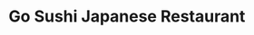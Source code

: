---
layout: place
title: "Go Sushi Japanese Restaurant"
permalink: /california/pacifica/go-sushi-japanese-restaurant.html
stateAbbr: CA
stateName: California
cityName: Pacifica
seo:
  name: "Go Sushi Japanese Restaurant"
  type: Restaurant
  links: https://gosushitogo.com/
description: "Relaxed place with paper lanterns highlighting an extensive Japanese menu plus wine, sake & beer. Go Sushi Japanese Restaurant serves delicious sushi in Pacifica, California. Try fresh Japanese dishes for a great dining experience. Available for takeout, delivery, lunch, and dinner."
place_id: ChIJs0YDOlR6j4ARHBVhsh5QdsI
photos:
  - name: >-
      places/ChIJs0YDOlR6j4ARHBVhsh5QdsI/photos/AeeoHcKOUtjbv2fFme-04_nWsEEKEZzT0bWmg2docabJLFKL3idUZfk22n4HwepToP716VrMTMBFK1hipfZFhNCca1Vee4XDzrpNNYcXYVqkDRvnF_hYL-FY56I1gW6VhrekGLRsFY2-ALO5H7JuRX3fgdL6wWo7oPqWFScjDzaT0ckhwXMHDr4-ZIpbx7UPwvt3yPoUo51_mBSAbySaBwKbzHVKLeoxD3wiIe0dBxmNCRotoUBb-VfNzOGyI7H5EGg65eR00ThSmP7c4A-2X6qMtu-yrRCf1vVJ64iilYu7fB-x_JQ-fKE8EKM-bhDz_Zh1RsKew6vDEdYrBsIoBc-EXAh8cvBHCGIxaC3h1orXjtlGBK9PlEgmb_hdEI4sbA9fwXJKq9cc5OghG73RzQuKguuX6HRtLtcQKrIML-87y7QG83A
    widthPx: 3024
    heightPx: 4032
    authorAttributions:
      - displayName: Maxence Derreumaux
        uri: https://maps.google.com/maps/contrib/112310245708343035869
        photoUri: >-
          https://lh3.googleusercontent.com/a-/ALV-UjXviU3WqZig5xA-7yOJWljPsuPRXclm0x1-KkyTdsGxfRGbUf7UrQ=s100-p-k-no-mo
    flagContentUri: >-
      https://www.google.com/local/imagery/report/?cb_client=maps_api_places.places_api&image_key=!1e10!2sCIHM0ogKEICAgICpwZjmvQE&hl=en-US
    googleMapsUri: >-
      https://www.google.com/maps/place//data=!3m4!1e2!3m2!1sCIHM0ogKEICAgICpwZjmvQE!2e10!4m2!3m1!1s0x808f7a543a0346b3:0xc276501eb261151c
  - name: >-
      places/ChIJs0YDOlR6j4ARHBVhsh5QdsI/photos/AeeoHcK6eBH94XWdxBguskNTrcCS3J7Y95-2FLAHN9RIf9pVqAG9DcL3fov3WbpwibAvdcxZgaO7_dAZp6GaQccGzdy5D_sO_R5vxXqSjwo5DH6QGEcGIMxofcWo8dzpBXA_dPWOfJCvHPHyfe6CnRlAfMfC-j4yw1PsKzmneasHUXIKnDIp950q-9dSYgrqmXHVt7Nnd5UmoAlReaVrpLlRg6OVbAscjjSBkOeFC2rpmpZXjeOjM3TpH0eJfk4u2awquCgldDr-9PA3k9EbDcWo1NmDXdrUBSbtkNXVboaqzD4vCFbMUYHuC4-odF_36NuwaIJCzYToISS85gOta1pU9dgBKdXeuDxEGu2FAaIruml98ldFnDT0xIk5yXfxmGGf8sHLjHxSkpfjndiTiN_8oxbqgpLTypnJXGE_3JawbaiApe8I
    widthPx: 4032
    heightPx: 1969
    authorAttributions:
      - displayName: Arty Larpnampha
        uri: https://maps.google.com/maps/contrib/110557828288569645344
        photoUri: >-
          https://lh3.googleusercontent.com/a-/ALV-UjUzH6SBdpVbp6RhYPWSJsTKaVxUnf-IFkyGwtZkodOlQXmnvQhw=s100-p-k-no-mo
    flagContentUri: >-
      https://www.google.com/local/imagery/report/?cb_client=maps_api_places.places_api&image_key=!1e10!2sCIHM0ogKEICAgICJkOyOvQE&hl=en-US
    googleMapsUri: >-
      https://www.google.com/maps/place//data=!3m4!1e2!3m2!1sCIHM0ogKEICAgICJkOyOvQE!2e10!4m2!3m1!1s0x808f7a543a0346b3:0xc276501eb261151c
  - name: >-
      places/ChIJs0YDOlR6j4ARHBVhsh5QdsI/photos/AeeoHcJDUW7HKlu6moz1EOeN-rPK15dSykl_EE3aDNMCQYUfju0UklZbGLguha2Mg7UT5-AOrlh4ez-ygHQgr3roHvzyZwi53d9ig210Yl7uCANRM_1Ih28g-Dpx5lZ_QHp8wn8q30wyTIWW8pjJBoOSWfZulZ7_N1_qoqmBG4oE2jmRhVZP6W8fO7m9evUW9aUxIdK0W_Dt9F2a49rG_YbIkT-_p7qUrXUP-ZkJD8TUPQlEOJleGUkSBnIl4xEWNNz1ZNJ6MtjlvqsunM8HemRa6WeslCI-DFPSNe90lZhK-VLthKtQoQ6b95g-cz03_0UzAUaMLuRNLHUDKRVuKmJf-W5v58IqNUJvStiDMwF9T3bYn0a5QDpjSrlz52hGVu-Y8JhYPAG0i-JAbW2y6zdQdap9zf4fzuA5ZgWqs97pGCA9WQ
    widthPx: 4032
    heightPx: 3024
    authorAttributions:
      - displayName: Arty Larpnampha
        uri: https://maps.google.com/maps/contrib/110557828288569645344
        photoUri: >-
          https://lh3.googleusercontent.com/a-/ALV-UjUzH6SBdpVbp6RhYPWSJsTKaVxUnf-IFkyGwtZkodOlQXmnvQhw=s100-p-k-no-mo
    flagContentUri: >-
      https://www.google.com/local/imagery/report/?cb_client=maps_api_places.places_api&image_key=!1e10!2sCIHM0ogKEICAgICJkOyWZA&hl=en-US
    googleMapsUri: >-
      https://www.google.com/maps/place//data=!3m4!1e2!3m2!1sCIHM0ogKEICAgICJkOyWZA!2e10!4m2!3m1!1s0x808f7a543a0346b3:0xc276501eb261151c
  - name: >-
      places/ChIJs0YDOlR6j4ARHBVhsh5QdsI/photos/AeeoHcLORuIrINWwjl6yLXP7JDIUkpdUrCinoY4twszYBKc6AxgJdIe7gniYXuo6UcALr3CdP01DYXj6Ia8xb2M0Ku70gjTCHDRel6VNpJ-4JlBkdkc0amIpWOUEzdsxL-YAd1C_dAKEY40li-s7xQimCs1o2Bd-suXEZJcbpZQjHCqQiULjk6_eBWhEtnR-9epk_mcdHMdPYtniKhl_75TJVN4TYsMwv-Cy_Id3ujbvU8Tix8mz96qDAeiqAnXEEMfWsBG1Di5DM44v3BCBLXaXTtgeweQKHNsEXSlichwpurSq11aCjCjT4KkcshPhQ9RgfHM4fgrqE7RcdtHd0HGqohOKWN1hyHMpK6kQsRtYsE8Yr_4Zuobz_Cl3gejzRN7wYWI6-OCrEaxqsMQORF-wVOFyp5yje8lw_rg7BEE
    widthPx: 4032
    heightPx: 2268
    authorAttributions:
      - displayName: Terry Chan
        uri: https://maps.google.com/maps/contrib/101671051432705826160
        photoUri: >-
          https://lh3.googleusercontent.com/a-/ALV-UjX_qdR33xzoL25HO9Gs7BbRfyOshb-qvO3vlkrayDJcUITDz78dHg=s100-p-k-no-mo
    flagContentUri: >-
      https://www.google.com/local/imagery/report/?cb_client=maps_api_places.places_api&image_key=!1e10!2sCIHM0ogKEICAgICP1uhX&hl=en-US
    googleMapsUri: >-
      https://www.google.com/maps/place//data=!3m4!1e2!3m2!1sCIHM0ogKEICAgICP1uhX!2e10!4m2!3m1!1s0x808f7a543a0346b3:0xc276501eb261151c
  - name: >-
      places/ChIJs0YDOlR6j4ARHBVhsh5QdsI/photos/AeeoHcK6ObnfY8A6SC7cIc3jIxkNPRtE0zx_j2yarmQ1OfE6rk97V4loVhEk44e41IwCWZpLUwVDOIRyIaGd44MlOgN7WXLBy8XtXN1n9gpw6AVp2qwJmR-QN_OMui-jbtZ0e4ueOhQMvFaLUzvEIPcyKRQCzy9DxjFpZ9oB9iMYMtpYnyFkIEdJpIJMGDfCVOxkaIiQJ_9XUHHj06-VLeBjRr7XeuseYymLGiFKiBbFp98QBdsXbdyrU9xFnWCCUk3IqSHudy6F64BxKSikNzkKe14BF3ak3wPeI_OZ1lLDgd2XOmdhfD5c2D_SzNI1vkYsDrZNKDblB9y5VgTnOStnLelnQ5-Y-ycQwkyJucCr2nc0DniHIZJJeJN9R_j8vGK193gc5VzbRr81SqrZMIoPgsa4KYBbNidRKRWPCaZZZHV1qA
    widthPx: 4032
    heightPx: 3024
    authorAttributions:
      - displayName: Kenneth Yeung
        uri: https://maps.google.com/maps/contrib/104764777974560927692
        photoUri: >-
          https://lh3.googleusercontent.com/a/ACg8ocJVLl94Klec3E6rAeBUWjMRkCE7Puf-Lb-JwX0CQlT8qW1sAQ=s100-p-k-no-mo
    flagContentUri: >-
      https://www.google.com/local/imagery/report/?cb_client=maps_api_places.places_api&image_key=!1e10!2sCIHM0ogKEICAgID5hrSCHw&hl=en-US
    googleMapsUri: >-
      https://www.google.com/maps/place//data=!3m4!1e2!3m2!1sCIHM0ogKEICAgID5hrSCHw!2e10!4m2!3m1!1s0x808f7a543a0346b3:0xc276501eb261151c
  - name: >-
      places/ChIJs0YDOlR6j4ARHBVhsh5QdsI/photos/AeeoHcKTPktDP3wxyKlgVD9V6UsPDHzLJ9bI2Q1q28MXr74Tyu3i7qGQc5tWhFbZ2ReCiEFziX0imppeAJcRbtrsQ7JAKqswK_dWOj6okLx0o1F2jmt6zsevZWyz3UHKFhhD7uKAC1iKt4exWn_AMnBPz5IeDDlMkYJlQuNS_qGepHX8_eSFlnSR9vTAjJiuYxpbvWKUC0SYMQfdORVJ2sQBSO_mzv46VUKVxTspvRpLftQCDLPr4cKlhfWjDzf9U_EOcJ4UNQS_q7E0iksRGPOkY3ohuPXTlX3SCtyqy5NoKrvaQ-SJVRcR7QfU7K_rLsUkotzmLgETb--_H4bo0uCmiSroXq5uTR1QQRRwZwfxkNUDZPOqynOui1Wq3PXDvKZlmp4JZ_EhKhmC8grUY3GbMGe1Lfg4zzWJvNQErjFCYsVotZ5L
    widthPx: 3024
    heightPx: 4032
    authorAttributions:
      - displayName: Billy Lee
        uri: https://maps.google.com/maps/contrib/110784229763354193265
        photoUri: >-
          https://lh3.googleusercontent.com/a-/ALV-UjVg69HZDDXtPkIJlDNg1iHaQv8EElUzbimPvUPVRAtMbHFa0nQ=s100-p-k-no-mo
    flagContentUri: >-
      https://www.google.com/local/imagery/report/?cb_client=maps_api_places.places_api&image_key=!1e10!2sCIHM0ogKEICAgIDp1YHn-wE&hl=en-US
    googleMapsUri: >-
      https://www.google.com/maps/place//data=!3m4!1e2!3m2!1sCIHM0ogKEICAgIDp1YHn-wE!2e10!4m2!3m1!1s0x808f7a543a0346b3:0xc276501eb261151c
  - name: >-
      places/ChIJs0YDOlR6j4ARHBVhsh5QdsI/photos/AeeoHcJVVDb273nal-unzYwPWTGBzFuglz0fvPJrFlRBDCbK_nWXfA_qLhCfWJSrVt1phaNpbgCqY0tI4U_63pTZjxq--Ub7RALCOvu8F8wrpstntKHZkEsSiKttoghPNo-1Z0gg86LP63kK5MbGQgKqwFGOQ48doFRqlSfWeTOn6QfcZTDXWIMk_05xkwORKjXhV9yXK2WOYWBQbpjzBvAWxGvnjKtmvxcRqCDbuqI6S1wI69Lf7ZtAclToVUpnSSVTviUYKV-Zfy1HykUJxwap9Y4jvOg_4J4A4ApQ089qKNoB5uFZH1UM9KaA8asulAdu-5qiwZOlacjqNjKXfdgYlRDdaoOC-Z4APN2LAn-xse8LzO80Atis82unbnjDa82dm94_Zg1L1kSsC9JDnBSHRleyYROX6aMleFn2dnIhx1K_xA
    widthPx: 3000
    heightPx: 4000
    authorAttributions:
      - displayName: Yer Vang
        uri: https://maps.google.com/maps/contrib/103465827794123694361
        photoUri: >-
          https://lh3.googleusercontent.com/a-/ALV-UjX6zetARfr8j8Ik_mqN4O6r44ElOPwuqy5LTYyc0MpwW0D-S4LL=s100-p-k-no-mo
    flagContentUri: >-
      https://www.google.com/local/imagery/report/?cb_client=maps_api_places.places_api&image_key=!1e10!2sCIHM0ogKEICAgIDBwIyqBQ&hl=en-US
    googleMapsUri: >-
      https://www.google.com/maps/place//data=!3m4!1e2!3m2!1sCIHM0ogKEICAgIDBwIyqBQ!2e10!4m2!3m1!1s0x808f7a543a0346b3:0xc276501eb261151c
  - name: >-
      places/ChIJs0YDOlR6j4ARHBVhsh5QdsI/photos/AeeoHcKT2FUCpYUPrEGI1_iY1TCv4zSWNHK57xDFdVsDcUneFmK9btzFtTTgMtk76BWW4sMclh9qRhNNODry6aqBCTAXAfDZrcGrUahTx-7Rf7VFuMi7XvUAGP7JLPDAKPmODnbPcC6mwOCYCQqCfBUg88zCD9sfO2izNtcOTC2-EDaudzh9vAG50jRF45-RyeperXqoX6RYDONXP5JSvlZ8pA_AAyxOSSXI239_bX4m1z3-MhOiEDuW-cOXYdiyjuWMQJTa28aIE1E-VfwJYoH5cjjLgbKtfHrri_3yYHPguSvJUE7dK3sayP2QhTxRwUc9ETomBAsHsQabKlgIynEyIFu3RFSWFN7YtKGZTTfWtB5-lrMTkBi4IPCngegziFhSsyuMoV2wVOCWTWHnNYiPEu8EOCBvcvcv4nDgg9PCY8kx7A
    widthPx: 4032
    heightPx: 3024
    authorAttributions:
      - displayName: Jason Lloyd
        uri: https://maps.google.com/maps/contrib/101090975253650498502
        photoUri: >-
          https://lh3.googleusercontent.com/a/ACg8ocKCX-GP6QYZ6UQ-tDg7APGcdKAR2Y0voSSh9E9nzehpbxU-tQ=s100-p-k-no-mo
    flagContentUri: >-
      https://www.google.com/local/imagery/report/?cb_client=maps_api_places.places_api&image_key=!1e10!2sCIHM0ogKEICAgICJn4XYew&hl=en-US
    googleMapsUri: >-
      https://www.google.com/maps/place//data=!3m4!1e2!3m2!1sCIHM0ogKEICAgICJn4XYew!2e10!4m2!3m1!1s0x808f7a543a0346b3:0xc276501eb261151c
  - name: >-
      places/ChIJs0YDOlR6j4ARHBVhsh5QdsI/photos/AeeoHcKSEhyqyus_9XdrgzuHIXYs6pYrr3j3DurcLPW1TY5y2ZZ8K3ZvnSzbEkh61dCTdVyyIsV0bT8Jm1GXk0qDt4vX1owbcKgcb3rgPahMwOqfCjldGP_eJf-3crhkKjVCnpQYOQDKdLnxRrY2V_AR-RjVSQ1hkb_DgXp8v1WoLK3v83oykqtUDoCsYJFILKlzTveT8Q2fQJsvwQqF16VeQN6TxwL_rbhPX3Sp6gKfz_k7SpOBwHwkgOMmU1PqJV3PqjkfSzd85CTI3nYq6d0tbBa5awoOBsgHgQybn6ek4Z5ZRzxf5g5Rvvb8UZaYVjV6Ei9_nr7UW7bKCuVFqBZd0HPEKy4HZNoyIrlNzdHl9SEGYz1U1Lvr9NSdyooVt7K8surQXS8aC5QQIb0XsjmBUCQvxKptv3kXEhU2WEaH2dpGvusu
    widthPx: 2992
    heightPx: 2992
    authorAttributions:
      - displayName: Jorge IsDope Serrato
        uri: https://maps.google.com/maps/contrib/114738339627757279433
        photoUri: >-
          https://lh3.googleusercontent.com/a-/ALV-UjXdXyccDQ8-GAJpBbzNrDBcuSko0kL_Y8t2XqHZVYyZLPhXfnfe=s100-p-k-no-mo
    flagContentUri: >-
      https://www.google.com/local/imagery/report/?cb_client=maps_api_places.places_api&image_key=!1e10!2sCIHM0ogKEICAgIDRiYjW1AE&hl=en-US
    googleMapsUri: >-
      https://www.google.com/maps/place//data=!3m4!1e2!3m2!1sCIHM0ogKEICAgIDRiYjW1AE!2e10!4m2!3m1!1s0x808f7a543a0346b3:0xc276501eb261151c
  - name: >-
      places/ChIJs0YDOlR6j4ARHBVhsh5QdsI/photos/AeeoHcJvfED_VxlwPpeCGLWxG3kb5GZ5z9LtfF9HG-mHeCO1SWPdQ2MQJ7W8CUSxP4rrmconYGw9lnSO0FcCJnJDrRa9mxrlkVYqpndFjQfLX8TMkLriNtqZcb757EvXabBmJIoiN6jWHnSIyIFK1CGb3viH1D4hGqxoTJRhTZ_PWYtonD1GtaEcqRhDA204sriJTpvAMcMKzhevUgn58SCr7UsLDN6CM13DtPyRAzM8AWEZPKJCf4Aldyho5-Z8MUtvVORMYJ0mv32Y_IdVAOaMb6zTNAoiQuqAHMftKwUVY7H77ZVBOWvxu7HuxWCGFnDbPUfN3R4jPhoRbKkjUWgfHEJlNHdsC9ABADv1cF97VwriwA_JIMCP_ZfBOSOto-SMnoGssfLpt0jrIaC1swKyAztlAbsj6fp31PIbK_encWIn2sMZ
    widthPx: 3120
    heightPx: 4160
    authorAttributions:
      - displayName: Veronica Jaynes
        uri: https://maps.google.com/maps/contrib/103531233600969307610
        photoUri: >-
          https://lh3.googleusercontent.com/a-/ALV-UjVkZS5rku2DpJ5viy-iNbIW5qF_1grPSEKPGCISQxNT6hkL54cZUQ=s100-p-k-no-mo
    flagContentUri: >-
      https://www.google.com/local/imagery/report/?cb_client=maps_api_places.places_api&image_key=!1e10!2sCIHM0ogKEICAgIDE0rmp7QE&hl=en-US
    googleMapsUri: >-
      https://www.google.com/maps/place//data=!3m4!1e2!3m2!1sCIHM0ogKEICAgIDE0rmp7QE!2e10!4m2!3m1!1s0x808f7a543a0346b3:0xc276501eb261151c
address: 190 Eureka Dr, Pacifica, CA 94044, USA
street: 190 Eureka Dr
city: Pacifica
state: CA
zip: '94044'
country: USA
neighborhood: Sharp Park
latitude: '37.633205'
longitude: '-122.487984'
accessibility_options:
  wheelchairAccessibleParking: true
  wheelchairAccessibleEntrance: true
  wheelchairAccessibleRestroom: true
  wheelchairAccessibleSeating: true
business_status: OPERATIONAL
name: Go Sushi Japanese Restaurant
google_maps_links:
  directionsUri: >-
    https://www.google.com/maps/dir//''/data=!4m7!4m6!1m1!4e2!1m2!1m1!1s0x808f7a543a0346b3:0xc276501eb261151c!3e0
  placeUri: https://maps.google.com/?cid=14012475383381824796
  writeAReviewUri: >-
    https://www.google.com/maps/place//data=!4m3!3m2!1s0x808f7a543a0346b3:0xc276501eb261151c!12e1
  reviewsUri: >-
    https://www.google.com/maps/place//data=!4m4!3m3!1s0x808f7a543a0346b3:0xc276501eb261151c!9m1!1b1
  photosUri: >-
    https://www.google.com/maps/place//data=!4m3!3m2!1s0x808f7a543a0346b3:0xc276501eb261151c!10e5
primary_type: Japanese Restaurant
opening_hours:
  regular: null
  current: null
secondary_opening_hours:
  regular:
    weekdayDescriptions: null
    type: null
  current:
    weekdayDescriptions: null
    type: null
phone: (650) 738-9389
price_level: PRICE_LEVEL_MODERATE
price_range: $20 &ndash; $30
rating: '4.0'
rating_count: 257
website: https://gosushitogo.com/
reviews:
  - name: >-
      places/ChIJs0YDOlR6j4ARHBVhsh5QdsI/reviews/ChdDSUhNMG9nS0VJQ0FnSURCd0l5cTJRRRAB
    relativePublishTimeDescription: 2 years ago
    rating: 4
    text:
      text: >-
        Great sushi but poor services. There was only one server for the whole
        restaurant, and we had to ask to get our water refilled.. we spent over
        $250 on these foods, but honestly think we could have gotten better if
        we spent that much. The place is a little run down and hidden in the
        corner behind a gated door.
      languageCode: en
    originalText:
      text: >-
        Great sushi but poor services. There was only one server for the whole
        restaurant, and we had to ask to get our water refilled.. we spent over
        $250 on these foods, but honestly think we could have gotten better if
        we spent that much. The place is a little run down and hidden in the
        corner behind a gated door.
      languageCode: en
    authorAttribution:
      displayName: Yer Vang
      uri: https://www.google.com/maps/contrib/103465827794123694361/reviews
      photoUri: >-
        https://lh3.googleusercontent.com/a-/ALV-UjX6zetARfr8j8Ik_mqN4O6r44ElOPwuqy5LTYyc0MpwW0D-S4LL=s128-c0x00000000-cc-rp-mo-ba5
    publishTime: '2023-01-09T01:45:24.153606Z'
    flagContentUri: >-
      https://www.google.com/local/review/rap/report?postId=ChdDSUhNMG9nS0VJQ0FnSURCd0l5cTJRRRAB&d=17924085&t=1
    googleMapsUri: >-
      https://www.google.com/maps/reviews/data=!4m6!14m5!1m4!2m3!1sChdDSUhNMG9nS0VJQ0FnSURCd0l5cTJRRRAB!2m1!1s0x808f7a543a0346b3:0xc276501eb261151c
  - name: >-
      places/ChIJs0YDOlR6j4ARHBVhsh5QdsI/reviews/ChdDSUhNMG9nS0VJQ0FnTUNBMVo3YXhBRRAB
    relativePublishTimeDescription: 2 months ago
    rating: 3
    text:
      text: >-
        I went there for take out last week. Since I had arrived at the
        restaurant straight from the gym, I had no cash and I paid with my
        credit card.  I normally tip in cash in the glass jar near the counter.
        After I signed the receipt without leaving a tip since I intended on
        tipping with cash, I went into my coin purse and realized I didn’t bring
        cash with me. I figured I go there so often I would just leave a bigger
        tip next time. As I walked away, my son heard her call me a cheap lady.
        He turned to her and told her that wasn’t nice. Even though we enjoy the
        food, that experience alone makes me not want to return there. I thought
        the lady was rude and unprofessional.
      languageCode: en
    originalText:
      text: >-
        I went there for take out last week. Since I had arrived at the
        restaurant straight from the gym, I had no cash and I paid with my
        credit card.  I normally tip in cash in the glass jar near the counter.
        After I signed the receipt without leaving a tip since I intended on
        tipping with cash, I went into my coin purse and realized I didn’t bring
        cash with me. I figured I go there so often I would just leave a bigger
        tip next time. As I walked away, my son heard her call me a cheap lady.
        He turned to her and told her that wasn’t nice. Even though we enjoy the
        food, that experience alone makes me not want to return there. I thought
        the lady was rude and unprofessional.
      languageCode: en
    authorAttribution:
      displayName: L M
      uri: https://www.google.com/maps/contrib/114441762136490834450/reviews
      photoUri: >-
        https://lh3.googleusercontent.com/a/ACg8ocIJ09vacRNY9nGXOIDU4Yr7Uldf_NuGsYNhZVgHSvdBkSFRFA=s128-c0x00000000-cc-rp-mo
    publishTime: '2025-02-02T21:06:37.209123Z'
    flagContentUri: >-
      https://www.google.com/local/review/rap/report?postId=ChdDSUhNMG9nS0VJQ0FnTUNBMVo3YXhBRRAB&d=17924085&t=1
    googleMapsUri: >-
      https://www.google.com/maps/reviews/data=!4m6!14m5!1m4!2m3!1sChdDSUhNMG9nS0VJQ0FnTUNBMVo3YXhBRRAB!2m1!1s0x808f7a543a0346b3:0xc276501eb261151c
  - name: >-
      places/ChIJs0YDOlR6j4ARHBVhsh5QdsI/reviews/ChdDSUhNMG9nS0VJQ0FnSURmczZiYWl3RRAB
    relativePublishTimeDescription: 3 months ago
    rating: 4
    text:
      text: >-
        We came here twice on our 5 day trip here and the service
        was…interesting both times but I don’t think it was personal lol. We
        took to go both times and seeing the interior I don’t think we missed
        out on much. The rolls were a generous portion for a good price
      languageCode: en
    originalText:
      text: >-
        We came here twice on our 5 day trip here and the service
        was…interesting both times but I don’t think it was personal lol. We
        took to go both times and seeing the interior I don’t think we missed
        out on much. The rolls were a generous portion for a good price
      languageCode: en
    authorAttribution:
      displayName: Siena pixley
      uri: https://www.google.com/maps/contrib/107339839884377481399/reviews
      photoUri: >-
        https://lh3.googleusercontent.com/a/ACg8ocLhbtAl0kAJBXUaE3JBSxIET9sbbEvmZqw75PW2pcoh9eg8kQ=s128-c0x00000000-cc-rp-mo-ba2
    publishTime: '2025-01-10T04:58:59.660531Z'
    flagContentUri: >-
      https://www.google.com/local/review/rap/report?postId=ChdDSUhNMG9nS0VJQ0FnSURmczZiYWl3RRAB&d=17924085&t=1
    googleMapsUri: >-
      https://www.google.com/maps/reviews/data=!4m6!14m5!1m4!2m3!1sChdDSUhNMG9nS0VJQ0FnSURmczZiYWl3RRAB!2m1!1s0x808f7a543a0346b3:0xc276501eb261151c
  - name: >-
      places/ChIJs0YDOlR6j4ARHBVhsh5QdsI/reviews/ChdDSUhNMG9nS0VJQ0FnSUNKbjRYWTJ3RRAB
    relativePublishTimeDescription: a year ago
    rating: 5
    text:
      text: >-
        Came in on Friday for a late lunch and they hit it out of the park!


        We had the Nigiri Special with an Unagi Hand roll. It was the best Unagi
        Hand roll I’ve ever had! It he fish was perfectly prepared and fresh as
        could be. I will return as much as I’m able.


        THANK YOU!!!
      languageCode: en
    originalText:
      text: >-
        Came in on Friday for a late lunch and they hit it out of the park!


        We had the Nigiri Special with an Unagi Hand roll. It was the best Unagi
        Hand roll I’ve ever had! It he fish was perfectly prepared and fresh as
        could be. I will return as much as I’m able.


        THANK YOU!!!
      languageCode: en
    authorAttribution:
      displayName: Jason Lloyd
      uri: https://www.google.com/maps/contrib/101090975253650498502/reviews
      photoUri: >-
        https://lh3.googleusercontent.com/a/ACg8ocKCX-GP6QYZ6UQ-tDg7APGcdKAR2Y0voSSh9E9nzehpbxU-tQ=s128-c0x00000000-cc-rp-mo
    publishTime: '2023-07-07T23:09:43.153916Z'
    flagContentUri: >-
      https://www.google.com/local/review/rap/report?postId=ChdDSUhNMG9nS0VJQ0FnSUNKbjRYWTJ3RRAB&d=17924085&t=1
    googleMapsUri: >-
      https://www.google.com/maps/reviews/data=!4m6!14m5!1m4!2m3!1sChdDSUhNMG9nS0VJQ0FnSUNKbjRYWTJ3RRAB!2m1!1s0x808f7a543a0346b3:0xc276501eb261151c
  - name: >-
      places/ChIJs0YDOlR6j4ARHBVhsh5QdsI/reviews/ChdDSUhNMG9nS0VJQ0FnSUMxMnRPbzFRRRAB
    relativePublishTimeDescription: a year ago
    rating: 4
    text:
      text: >-
        Found the restaurant accidentally when shopping next door at Oceana
        Market. Never noticed before that there is a Japanese restaurant as the
        entrance is somehow hidden. But then I spontaneously ate there and I
        must say: the food and the service people were both excellent. Just the
        interior was a little bit old fashioned. But that was for me not
        important as it was clean. I definitely will eat there again. Prize was
        alright.
      languageCode: en
    originalText:
      text: >-
        Found the restaurant accidentally when shopping next door at Oceana
        Market. Never noticed before that there is a Japanese restaurant as the
        entrance is somehow hidden. But then I spontaneously ate there and I
        must say: the food and the service people were both excellent. Just the
        interior was a little bit old fashioned. But that was for me not
        important as it was clean. I definitely will eat there again. Prize was
        alright.
      languageCode: en
    authorAttribution:
      displayName: Thomas Blaeschke
      uri: https://www.google.com/maps/contrib/108673858549914549584/reviews
      photoUri: >-
        https://lh3.googleusercontent.com/a-/ALV-UjWvZEDvztjXCjeUf0PZgUmktVnp0ONdbgyelpAhEcqOEhRgoT51=s128-c0x00000000-cc-rp-mo-ba4
    publishTime: '2023-12-28T05:44:55.873089Z'
    flagContentUri: >-
      https://www.google.com/local/review/rap/report?postId=ChdDSUhNMG9nS0VJQ0FnSUMxMnRPbzFRRRAB&d=17924085&t=1
    googleMapsUri: >-
      https://www.google.com/maps/reviews/data=!4m6!14m5!1m4!2m3!1sChdDSUhNMG9nS0VJQ0FnSUMxMnRPbzFRRRAB!2m1!1s0x808f7a543a0346b3:0xc276501eb261151c
parking_options:
  freeParkingLot: true
  freeStreetParking: true
  valetParking: false
payment_options:
  acceptsCreditCards: true
  acceptsDebitCards: true
  acceptsCashOnly: false
  acceptsNfc: true
allow_dogs: null
curbside_pickup: null
delivery: true
dine_in: true
good_for_children: true
good_for_groups: true
good_for_sports: false
live_music: false
menu_for_children: null
outdoor_seating: false
reservable: true
restroom: true
serves_beer: true
serves_breakfast: false
serves_brunch: null
serves_cocktails: false
serves_coffee: null
serves_dinner: true
serves_dessert: true
serves_lunch: true
serves_vegetarian_food: null
serves_wine: true
takeout: true
summary: >-
  Relaxed place with paper lanterns highlighting an extensive Japanese menu plus
  wine, sake & beer.

---